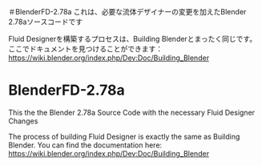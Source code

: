 ＃BlenderFD-2.78a
これは、必要な流体デザイナーの変更を加えたBlender 2.78aソースコードです

Fluid Designerを構築するプロセスは、Building Blenderとまったく同じです。 ここでドキュメントを見つけることができます：
https://wiki.blender.org/index.php/Dev:Doc/Building_Blender


# BlenderFD-2.78a
This the the Blender 2.78a Source Code with the necessary Fluid Designer Changes

The process of building Fluid Designer is exactly the same as Building Blender. You can find the documentation here:
https://wiki.blender.org/index.php/Dev:Doc/Building_Blender
